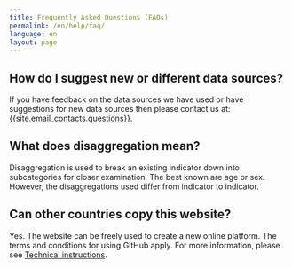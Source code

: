 ```yaml
---
title: Frequently Asked Questions (FAQs)
permalink: /en/help/faq/
language: en
layout: page
---
```


## How do I suggest new or different data sources?
If you have feedback on the data sources we have used or have suggestions for new data sources then please contact us at: <a href="mailto:{{site.email_contacts.questions}}">{{site.email_contacts.questions}}</a>.

## What does disaggregation mean?
Disaggregation is used to break an existing indicator down into subcategories for closer examination. The best known are age or sex. However, the disaggregations used differ from indicator to indicator.

## Can other countries copy this website?
Yes. The website can be freely used to create a new online platform. The terms and conditions for using GitHub apply. For more information, please see [Technical instructions](https://dnstestenvironment.github.io/dns-indicators/en/help/guidance/).
